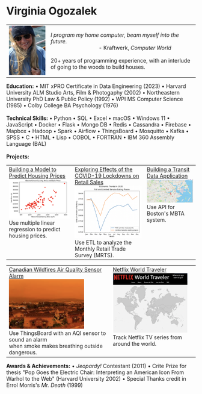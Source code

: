 <!-- doctype html -->
<!-- <html lang="en">
  <head>
    <meta charset="utf-8">
    <meta name="viewport" content="width=device-width, initial-scale=1">
    <title>Bootstrap demo</title>
  </head>
  <body>
    <h1>Hello, Virginia!</h1>
  </body>
</html> -->

<!-- # ogozalek.github.io -->
<h1>Virginia Ogozalek</h1>
<table>
  <tr>
    <td><img src="photo_april2023.png" width='100'/></td>
    <td><i>I program my home computer, beam myself into the future.</i><br>
    &nbsp;&nbsp;&nbsp;&nbsp;&nbsp;&nbsp;&nbsp;&nbsp;&nbsp;&nbsp;&nbsp; &nbsp;&nbsp;&nbsp;&nbsp;&nbsp;&nbsp;&nbsp;&nbsp;&nbsp;&nbsp;&nbsp;&nbsp;&nbsp;&nbsp;&nbsp;&nbsp;&nbsp;&nbsp;&nbsp;&nbsp;&nbsp;&nbsp;- Kraftwerk, <i>Computer World</i><br>
      <br>
      20+ years of programming experience, with an interlude<br> 
      of going to the woods to build houses.
      </td>
  </tr>
</table>
<b>Education:</b> &#x2022; MIT xPRO Certificate in Data Engineering (2023) &#x2022; Harvard University ALM Studio Arts, Film & Photogaphy (2002) &#x2022; Northeastern University PhD Law & Public Policy (1992) &#x2022; WPI MS Computer Science (1985) &#x2022; Colby College BA Psychology (1976)<br><br>
<b>Technical Skills:</b> &#x2022; Python &#x2022; SQL &#x2022; Excel &#x2022; macOS &#x2022; Windows 11 &#x2022; JavaScript &#x2022; Docker &#x2022; Flask
&#x2022; Mongo DB &#x2022; Redis &#x2022; Cassandra &#x2022; Firebase &#x2022; Mapbox &#x2022; Hadoop &#x2022; Spark &#x2022; Airflow &#x2022; ThingsBoard
&#x2022; Mosquitto &#x2022; Kafka &#x2022; SPSS 
&#x2022; C &#x2022; HTML &#x2022; Lisp &#x2022; COBOL &#x2022; FORTRAN &#x2022; IBM 360 Assembly Language (BAL)<br><br>
<b>Projects:</b>
<table>
  <tr valign="TOP">
    <td><a href="https://github.com/ogozalek/Predict_Housing_Prices">Building a Model to Predict Housing Prices </a><br>
    <img src="scatterplot1.png" width='200'/><br>  
    Use multiple linear regression to predict housing prices.
    </td>
    <td><a href="https://github.com/ogozalek/Covid19_and_Retail_Sales">Exploring Effects of the COVID-19 Lockdowns on Retail Sales </a><br>
     <img src="lineplot1.png" width='200'/><br>
      Use ETL to analyze the Monthly Retail Trade Survey (MRTS).
      </td>
    <td><a href="https://github.com/ogozalek/Transit_Application">Building a Transit Data Application </a><br>
    <img src="mbtaMap.png" width='200'/><br>
      Use API for Boston's MBTA system.
    </td>
  </tr>
  </table>
 
  <table>
    <tr valign="TOP">
     <td><a href="https://github.com/ogozalek/Canadian_Wildfires">Canadian Wildfires Air Quality Sensor Alarm </a><br>
    <img src="orangeAir.png" width='200'/><br>
      Use ThingsBoard with an AQI sensor to sound an alarm<br>
       when smoke makes breathing outside dangerous.
    </td>
    <td><a href="https://github.com/ogozalek/Netflix_World_Traveler/blob/main/README.md">Netflix World Traveler</a><br>
    <img src="worldmap.png" width='200'/><br>  
      Track Netflix TV series from around the world.
    </td>
  </tr>
</table>
<b>Awards & Achievements:</b> &#x2022; <i>Jeopardy!</i> Contestant (2011) &#x2022; Crite Prize for thesis "Pop Goes the Electric Chair: Interpreting an American Icon From Warhol to the Web" (Harvard University 2002) &#x2022; Special Thanks credit in Errol Morris's <i>Mr. Death</i> (1999)
